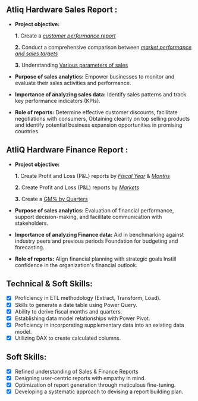 ## Atliq Hardware Sales Report :


- **Project objective:** 

    **1.** Create a _[customer performance report](https://github.com/pawanyog/Excel-Sales-and-Finance-Analytics-Project-of-AtliQ-Hardware-/blob/main/Customers%20Performance%20Report.pdf)_ 

    **2.** Conduct a comprehensive comparison between _[market performance and sales targets](https://github.com/pawanyog/Excel-Sales-and-Finance-Analytics-Project-of-AtliQ-Hardware-/blob/main/Market%20Performance%20VS%20Target%20Report.pdf)_
  
    **3.** Understanding [Various parameters of sales](https://github.com/pawanyog/Excel-Sales-and-Finance-Analytics-Project-of-AtliQ-Hardware-/blob/main/Various%20Parameters%20of%20Sales.pdf)

- **Purpose of sales analytics:** Empower businesses to monitor and evaluate their sales activities and performance.

- **Importance of analyzing sales data:** Identify sales patterns and track key performance indicators (KPIs).

- **Role of reports:** Determine effective customer discounts, facilitate negotiations with consumers, Obtaining clearity on top selling products and identify potential business expansion opportunities in promising countries.


## AtliQ Hardware Finance Report :

- **Project objective:** 

    **1.** Create Profit and Loss (P&L) reports by _[Fiscal Year](https://github.com/pawanyog/Excel-Sales-and-Finance-Analytics-Project-of-AtliQ-Hardware-/blob/main/P%20%26%20L%20By%20Year.pdf)_ & _[Months](https://github.com/pawanyog/Excel-Sales-and-Finance-Analytics-Project-of-AtliQ-Hardware-/blob/main/P%20%26%20L%20By%20Months.pdf)_ 

   **2.** Create Profit and Loss (P&L) reports by _[Markets](https://github.com/pawanyog/Excel-Sales-and-Finance-Analytics-Project-of-AtliQ-Hardware-/blob/main/P%20%26%20L%20for%20Markets.pdf)_
  
   **3.** Create a [GM% by Quarters](https://github.com/pawanyog/Excel-Sales-and-Finance-Analytics-Project-of-AtliQ-Hardware-/blob/main/GM%25%20by%20%20Quarters.pdf)
- **Purpose of sales analytics:** Evaluation of financial performance, support decision-making, and facilitate communication with stakeholders.

- **Importance of analyzing Finance data:** Aid in benchmarking against industry peers and previous periods Foundation for budgeting and forecasting.

- **Role of reports:** Align financial planning with strategic goals Instill confidence in the organization's financial outlook.


## Technical & Soft Skills:
- [x]	Proficiency in ETL methodology (Extract, Transform, Load).
- [x]	Skills to generate a date table using Power Query.
- [x]	Ability to derive fiscal months and quarters.
- [x]	Establishing data model relationships with Power Pivot.
- [x]	Proficiency in incorporating supplementary data into an existing data model.
- [x]	Utilizing DAX to create calculated columns.

## Soft Skills:
- [x]	Refined understanding of Sales & Finance Reports
- [x]	Designing user-centric reports with empathy in mind.
- [x]	Optimization of report generation through meticulous fine-tuning.
- [x]	Developing a systematic approach to devising a report building plan.
